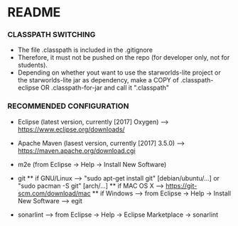 # README #

### CLASSPATH SWITCHING ###

* The file .classpath is included in the .gitignore
* Therefore, it must not be pushed on the repo (for developer only, not for students).
* Depending on whether yout want to use the starworlds-lite project or the starworlds-lite jar as dependency, make a COPY of .classpath-eclipse OR .classpath-for-jar and call it ".classpath"

###  RECOMMENDED CONFIGURATION ###

* Eclipse (latest version, currently [2017] Oxygen) --> https://www.eclipse.org/downloads/
* Apache Maven (lasest version, currently [2017] 3.5.0) --> https://maven.apache.org/download.cgi
* m2e (from Eclipse -> Help -> Install New Software)
* git
** if GNU/Linux --> "sudo apt-get install git" [debian/ubuntu/...] or "sudo pacman -S git" [arch/...]
** if MAC OS X  --> https://git-scm.com/download/mac
** if Windows --> from Eclipse -> Help -> Install New Software --> egit

* sonarlint --> from Eclipse -> Help -> Eclipse Marketplace -> sonarlint 
